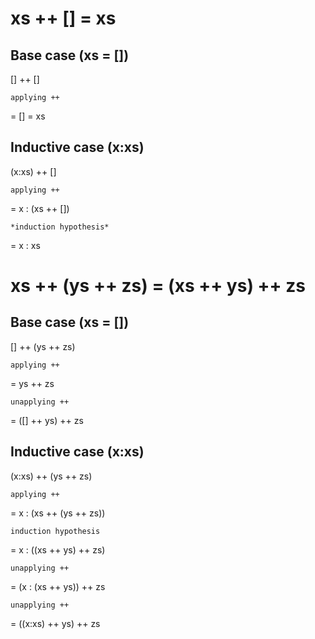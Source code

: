 # xs ++ [] = xs
## Base case (xs = [])

  [] ++ [] 
  
	applying ++
	
= [] = xs

## Inductive case (x:xs)
  (x:xs) ++ []
  
	applying ++
	
= x : (xs ++ [])

	*induction hypothesis* 
	
= x : xs

# xs ++ (ys ++ zs) = (xs ++ ys) ++ zs
## Base case (xs = [])
  [] ++ (ys ++ zs)
  
	applying ++
	
= ys ++ zs

	unapplying ++
	
= ([] ++ ys) ++ zs

## Inductive case (x:xs)
  (x:xs) ++ (ys ++ zs)
  
    applying ++
    
= x : (xs ++ (ys ++ zs))

	induction hypothesis
	
= x : ((xs ++ ys) ++ zs)

	unapplying ++
	
= (x : (xs ++ ys)) ++ zs

	unapplying ++
	
= ((x:xs) ++ ys) ++ zs
